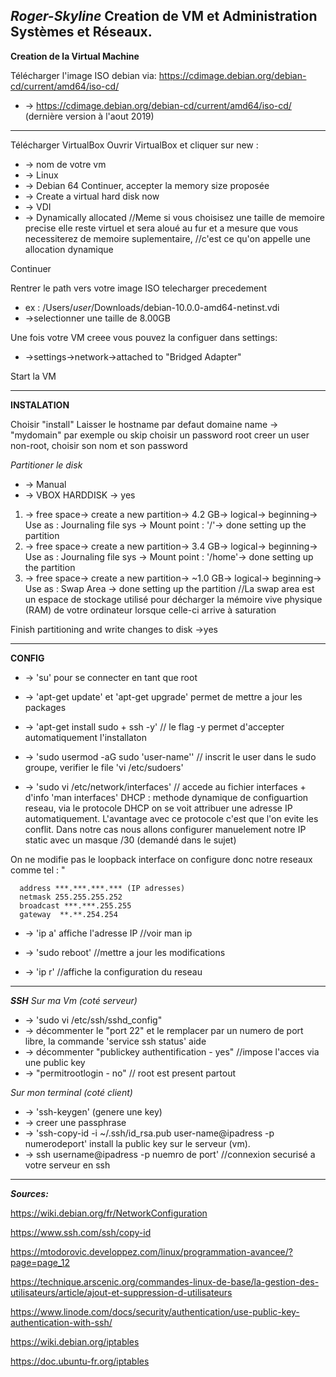 ***Roger-Skyline***
Creation de VM et Administration Systèmes et Réseaux.
--

**Creation de la Virtual Machine** 

Télécharger l'image ISO debian via:
https://cdimage.debian.org/debian-cd/current/amd64/iso-cd/
* -> https://cdimage.debian.org/debian-cd/current/amd64/iso-cd/ (dernière version à l'aout 2019)
****************************
Télécharger VirtualBox
Ouvrir VirtualBox et cliquer sur new :
* -> nom de votre vm
* -> Linux
* -> Debian 64
Continuer, accepter la memory size proposée
* -> Create a virtual hard disk now
* -> VDI
* -> Dynamically allocated 
//Meme si vous choisisez une taille de memoire precise elle reste virtuel et sera aloué au fur et a mesure que vous necessiterez de memoire suplementaire,
//c'est ce qu'on appelle une allocation dynamique

Continuer

Rentrer le path vers votre image ISO telecharger precedement

* ex : /Users/*user*/Downloads/debian-10.0.0-amd64-netinst.vdi
* ->selectionner une taille de 8.00GB

Une fois votre VM creee vous pouvez la configuer dans settings:
* ->settings->network->attached to "Bridged Adapter"

Start la VM
************************
**INSTALATION**

Choisir "install"
Laisser le hostname par defaut
domaine name -> "mydomain" par exemple ou skip
choisir un password root
creer un user non-root, choisir son nom et son password

*Partitioner le disk*
* -> Manual 
* -> VBOX HARDDISK -> yes
1. -> free space-> create a new partition-> 4.2 GB-> logical-> beginning-> Use as : Journaling file sys -> Mount point : '/'-> done setting up the partition
2. -> free space-> create a new partition-> 3.4 GB-> logical-> beginning-> Use as : Journaling file sys -> Mount point : '/home'-> done setting up the partition
3. -> free space-> create a new partition-> ~1.0 GB-> logical-> beginning-> Use as : Swap Area -> done setting up the partition
//La swap area est un espace de stockage utilisé pour décharger la mémoire vive physique (RAM) de votre ordinateur lorsque celle-ci arrive à saturation

Finish partitioning and write changes to disk ->yes

*******************************

**CONFIG**

* -> 'su' pour se connecter en tant que root
* -> 'apt-get update' et 'apt-get upgrade' permet de mettre a jour les packages
* -> 'apt-get install sudo + ssh -y' // le flag -y permet d'accepter automatiquement l'installaton
* -> 'sudo usermod -aG sudo 'user-name'' // inscrit le user dans le sudo groupe, verifier le file 'vi /etc/sudoers'

* -> 'sudo vi /etc/network/interfaces' // accede au fichier interfaces + d'info 'man interfaces'
DHCP : methode dynamique de configuartion reseau, via le protocole DHCP on se voit attribuer une adresse IP automatiquement.
L'avantage avec ce protocole c'est que l'on evite les conflit.
Dans notre cas nous allons configurer manuelement notre IP static avec un masque /30 (demandé dans le sujet)

On ne modifie pas le loopback interface
on configure donc notre reseaux comme tel :
    "
   
      address ***.***.***.*** (IP adresses)
      netmask 255.255.255.252
      broadcast ***.***.255.255
      gateway  **.**.254.254
      
      

* -> 'ip a' affiche l'adresse IP //voir man ip
* -> 'sudo reboot' //mettre a jour les modifications

* -> 'ip r' //affiche la configuration du reseau

********************************

***SSH***
*Sur ma Vm (coté serveur)*

* -> 'sudo vi /etc/ssh/sshd_config"
* -> décommenter le "port 22" et le remplacer par un numero de port libre, la commande 'service ssh status' aide
* -> décommenter "publickey authentification - yes" //impose l'acces via une public key
* -> "permitrootlogin - no" // root est present partout

*Sur mon terminal (coté client)*

* -> 'ssh-keygen' (genere une key)
* -> creer une passphrase
* -> 'ssh-copy-id -i ~/.ssh/id_rsa.pub user-name@ipadress -p numerodeport' install la public key sur le serveur (vm).
* -> ssh username@ipadress -p nuemro de port' //connexion securisé a votre serveur en ssh


******************************

***Sources:***

https://wiki.debian.org/fr/NetworkConfiguration

https://www.ssh.com/ssh/copy-id

https://mtodorovic.developpez.com/linux/programmation-avancee/?page=page_12

https://technique.arscenic.org/commandes-linux-de-base/la-gestion-des-utilisateurs/article/ajout-et-suppression-d-utilisateurs

https://www.linode.com/docs/security/authentication/use-public-key-authentication-with-ssh/

https://wiki.debian.org/iptables

https://doc.ubuntu-fr.org/iptables
